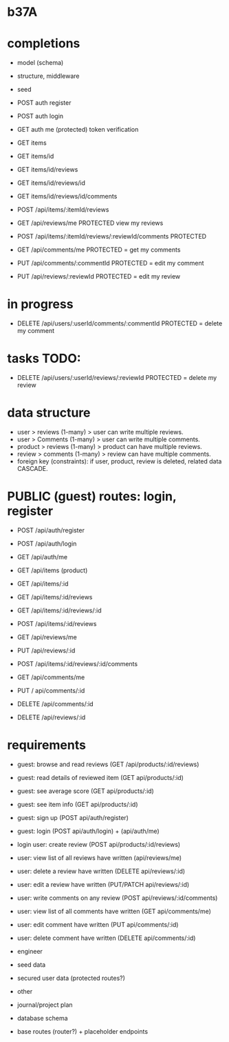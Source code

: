 # b37A

# completions

- model (schema)
- structure, middleware
- seed

- POST auth register
- POST auth login
- GET auth me (protected) token verification
- GET items
- GET items/id
- GET items/id/reviews
- GET items/id/reviews/id
- GET items/id/reviews/id/comments
- POST /api/items/:itemId/reviews
- GET /api/reviews/me PROTECTED view my reviews
- POST /api/items/:itemId/reviews/:reviewId/comments PROTECTED
- GET /api/comments/me PROTECTED = get my comments
- PUT /api/comments/:commentId PROTECTED = edit my comment
- PUT /api/reviews/:reviewId PROTECTED = edit my review

# in progress

- DELETE /api/users/:userId/comments/:commentId PROTECTED = delete my comment

# tasks TODO:

- DELETE /api/users/:userId/reviews/:reviewId PROTECTED = delete my review

# data structure

- user > reviews (1-many) > user can write multiple reviews.
- user > Comments (1-many) > user can write multiple comments.
- product > reviews (1-many) > product can have multiple reviews.
- review > comments (1-many) > review can have multiple comments.
- foreign key (constraints): if user, product, review is deleted, related data CASCADE.

# PUBLIC (guest) routes: login, register
- POST /api/auth/register
- POST /api/auth/login
- GET /api/auth/me

- GET /api/items (product)
- GET /api/items/:id
- GET /api/items/:id/reviews

- GET /api/items/:id/reviews/:id
- POST /api/items/:id/reviews
- GET /api/reviews/me
- PUT /api/reviews/:id

- POST /api/items/:id/reviews/:id/comments
- GET /api/comments/me
- PUT / api/comments/:id
- DELETE /api/comments/:id
- DELETE /api/reviews/:id

# requirements

- guest: browse and read reviews  (GET /api/products/:id/reviews)
- guest: read details of reviewed item (GET api/products/:id)
- guest: see average score (GET api/products/:id)
- guest: see item info (GET api/products/:id)
- guest: sign up (POST api/auth/register)
- guest: login (POST api/auth/login) + (api/auth/me)

- login user: create review (POST api/products/:id/reviews)
- user: view list of all reviews have written (api/reviews/me)
- user: delete a review have written (DELETE api/reviews/:id)
- user: edit a review have written (PUT/PATCH api/reviews/:id)
- user: write comments on any review (POST api/reviews/:id/comments)
- user: view list of all comments have written (GET api/comments/me)
- user: edit comment have written (PUT api/comments/:id)
- user: delete comment have written (DELETE api/comments/:id)

- engineer
- seed data
- secured user data (protected routes?)

- other
- journal/project plan
- database schema
- base routes (router?) + placeholder endpoints
